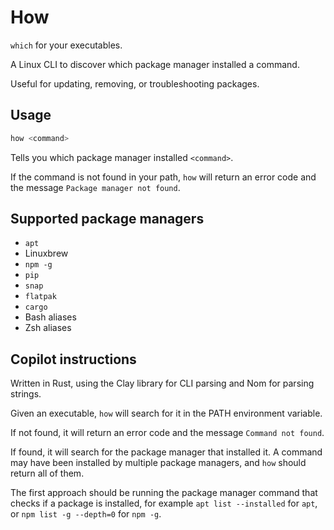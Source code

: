 # How

`which` for your executables.

A Linux CLI to discover which package manager installed a command.

Useful for updating, removing, or troubleshooting packages.

## Usage

```sh
how <command>
```

Tells you which package manager installed `<command>`.

If the command is not found in your path, `how` will return an error code and the message `Package manager not found`.

## Supported package managers

- `apt`
- Linuxbrew
- `npm -g`
- `pip`
- `snap`
- `flatpak`
- `cargo`
- Bash aliases
- Zsh aliases

## Copilot instructions

Written in Rust, using the Clay library for CLI parsing and Nom for parsing strings.

Given an executable, `how` will search for it in the PATH environment variable.

If not found, it will return an error code and the message `Command not found`.

If found, it will search for the package manager that installed it. A command may have
been installed by multiple package managers, and `how` should return all of them.

The first approach should be running the package manager command that checks if a package is installed, for example `apt list --installed` for `apt`, or `npm list -g --depth=0` for `npm -g`.
